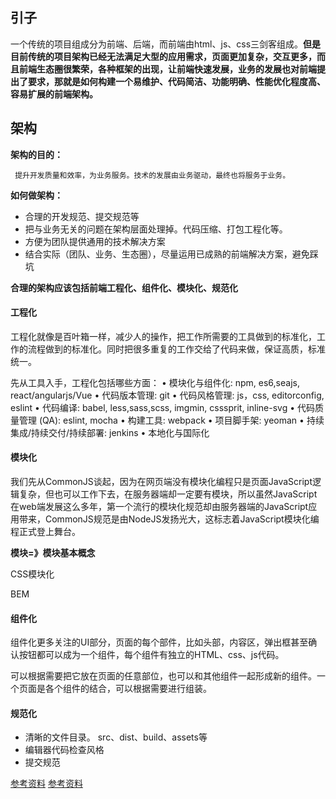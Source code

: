 
## 引子

一个传统的项目组成分为前端、后端，而前端由html、js、css三剑客组成。**但是目前传统的项目架构已经无法满足大型的应用需求，页面更加复杂，交互更多，而且前端生态圈很繁荣，各种框架的出现，让前端快速发展，业务的发展也对前端提出了要求，那就是如何构建一个易维护、代码简洁、功能明确、性能优化程度高、容易扩展的前端架构。**


## 架构

  **架构的目的：**
     
     提升开发质量和效率，为业务服务。技术的发展由业务驱动，最终也将服务于业务。

  **如何做架构：**

  - 合理的开发规范、提交规范等
  - 把与业务无关的问题在架构层面处理掉。代码压缩、打包工程化等。
  - 方便为团队提供通用的技术解决方案
  - 结合实际（团队、业务、生态圈），尽量运用已成熟的前端解决方案，避免踩坑


**合理的架构应该包括前端工程化、组件化、模块化、规范化**


#### 工程化 

工程化就像是百叶箱一样，减少人的操作，把工作所需要的工具做到的标准化，工作的流程做到的标准化。同时把很多重复的工作交给了代码来做，保证高质，标准统一。

先从工具入手，工程化包括哪些方面：
• 模块化与组件化: npm, es6,seajs, react/angularjs/Vue
• 代码版本管理: git
• 代码风格管理: js，css, editorconfig, eslint
• 代码编译: babel, less,sass,scss, imgmin, csssprit, inline-svg
• 代码质量管理 (QA): eslint, mocha
• 构建工具: webpack
• 项目脚手架: yeoman
• 持续集成/持续交付/持续部署: jenkins
• 本地化与国际化


#### 模块化

我们先从CommonJS谈起，因为在网页端没有模块化编程只是页面JavaScript逻辑复杂，但也可以工作下去，在服务器端却一定要有模块，所以虽然JavaScript在web端发展这么多年，第一个流行的模块化规范却由服务器端的JavaScript应用带来，CommonJS规范是由NodeJS发扬光大，这标志着JavaScript模块化编程正式登上舞台。


**模块=》模块基本概念**

CSS模块化

BEM




#### 组件化

组件化更多关注的UI部分，页面的每个部件，比如头部，内容区，弹出框甚至确认按钮都可以成为一个组件，每个组件有独立的HTML、css、js代码。

可以根据需要把它放在页面的任意部位，也可以和其他组件一起形成新的组件。一个页面是各个组件的结合，可以根据需要进行组装。



#### 规范化

- 清晰的文件目录。 src、dist、build、assets等
- 编辑器代码检查风格
- 提交规范

[参考资料](https://www.imooc.com/article/48008)
[参考资料](https://www.cnblogs.com/allenlei/p/6195235.html)